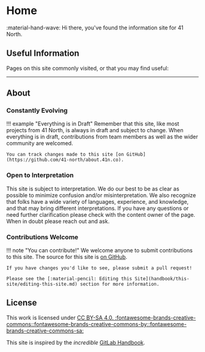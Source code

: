 # Home

:material-hand-wave: Hi there, you've found the information site for 41 North.

## Useful Information
Pages on this site commonly visited, or that you may find useful: 

---

## About
### Constantly Evolving
!!! example "Everything is in Draft"
    Remember that this site, like most projects from 41 North, is always in draft and subject to change. When everything is in draft, contributions from team members as well as the wider community are welcomed.

    You can track changes made to this site [on GitHub](https://github.com/41-north/about.41n.co).

### Open to Interpretation
This site is subject to interpretation. We do our best to be as clear as possible to minimize confusion and/or misinterpretation. We also recognize that folks have a wide variety of languages, experience, and knowledge, and that may bring different interpretations. If you have any questions or need further clarification please check with the content owner of the page. When in doubt please reach out and ask.

### Contributions Welcome
!!! note "You can contribute!"
    We welcome anyone to submit contributions to this site. The source for this site is [on GitHub](https://github.com/41-north/about.41n.co).

    If you have changes you'd like to see, please submit a pull request!

    Please see the [:material-pencil: Editing this Site](handbook/this-site/editing-this-site.md) section for more information.

## License
This work is licensed under [CC BY-SA 4.0. :fontawesome-brands-creative-commons::fontawesome-brands-creative-commons-by::fontawesome-brands-creative-commons-sa:](https://creativecommons.org/licenses/by-sa/4.0/)

This site is inspired by the *incredible* [GitLab Handbook](https://handbook.gitlab.com/).